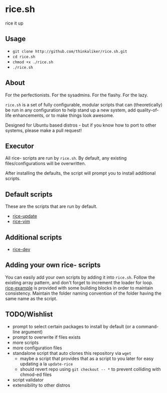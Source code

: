 # rice.sh
rice it up

## Usage

- `git clone http://github.com/thinkaliker/rice.sh.git` 
- `cd rice.sh`
- `chmod +x ./rice.sh`
- `./rice.sh` 

## About
For the perfectionists. For the sysadmins. For the flashy. For the lazy.

`rice.sh` is a set of fully configurable, modular scripts that can (theoretically) be run in any configuration to help stand up a new system, add quality-of-life enhancements, or to make things look awesome.

Designed for Ubuntu based distros - but if you know how to port to other systems, please make a pull request!

## Executor
All rice- scripts are run by `rice.sh`. By default, any existing files/configurations will be overwritten.

After installing the defaults, the script will prompt you to install additional scripts.

## Default scripts
These are the scripts that are run by default.

- [rice-update](/rice-update) 
- [rice-vim](/rice-vim)

## Additional scripts

- [rice-dev](/rice-dev)

## Adding your own rice- scripts
You can easily add your own scripts by adding it into `rice.sh`. Follow the existing array pattern, and don't forget to increment the loader for loop. [rice-example](/rice-example) is provided with some building blocks in order to maintain consistency. Maintain the folder naming convention of the folder having the same name as the script.

## TODO/Wishlist
- prompt to select certain packages to install by default (or a command-line argument)
- prompt to overwrite if files exists
- more scripts
- more configuration files
- standalone script that auto clones this repository via `wget`
    - maybe a script that provides that as a script to you later for easy updating a la `update-rice`
    - should revert repo using `git checkout -- *` to prevent colliding with chmod-ed files
- script validator
- extensibility to other distros
